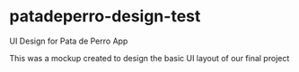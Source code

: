 # patadeperro-design-test
UI Design for Pata de Perro App

This was a mockup created to design the basic UI layout of our final project
